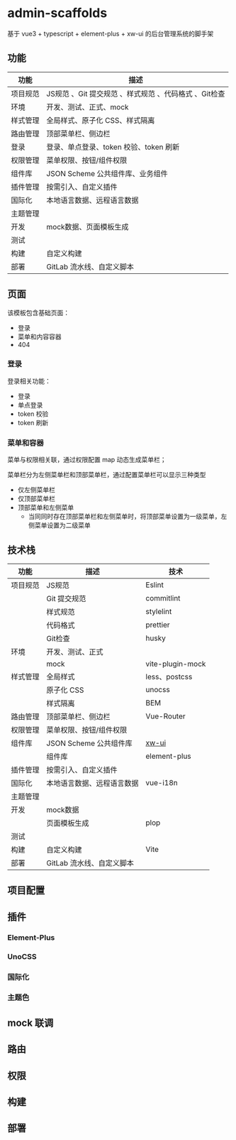 # admin-scaffolds
基于 vue3 + typescript + element-plus + xw-ui 的后台管理系统的脚手架

## 功能

| 功能     | 描述                                                  |
| -------- | ----------------------------------------------------- |
| 项目规范 | JS规范 、Git 提交规范 、样式规范 、代码格式 、Git检查 |
| 环境     | 开发、测试、正式、mock                                |
| 样式管理 | 全局样式、原子化 CSS、样式隔离                        |
| 路由管理 | 顶部菜单栏、侧边栏                                    |
| 登录     | 登录、单点登录、token 校验、token 刷新                |
| 权限管理 | 菜单权限、按钮/组件权限                               |
| 组件库   | JSON Scheme 公共组件库、业务组件                      |
| 插件管理 | 按需引入、自定义插件                                  |
| 国际化   | 本地语言数据、远程语言数据                            |
| 主题管理 |                                                       |
| 开发     | mock数据、页面模板生成                                |
| 测试     |                                                       |
| 构建     | 自定义构建                                            |
| 部署     | GitLab 流水线、自定义脚本                             |

## 页面

该模板包含基础页面：

* 登录
* 菜单和内容容器
* 404

### 登录

登录相关功能：

* 登录
* 单点登录
* token 校验
* token 刷新

### 菜单和容器

菜单与权限相关联，通过权限配置 map 动态生成菜单栏；

菜单栏分为左侧菜单栏和顶部菜单栏，通过配置菜单栏可以显示三种类型

* 仅左侧菜单栏
* 仅顶部菜单栏
* 顶部菜单和左侧菜单
  * 当同同时存在顶部菜单栏和左侧菜单时，将顶部菜单设置为一级菜单，左侧菜单设置为二级菜单





## 技术栈

| 功能     | 描述                       | 技术                                     |
| -------- | -------------------------- | ---------------------------------------- |
| 项目规范 | JS规范                     | Eslint                                   |
|          | Git 提交规范               | commitlint                               |
|          | 样式规范                   | stylelint                                |
|          | 代码格式                   | prettier                                 |
|          | Git检查                    | husky                                    |
| 环境     | 开发、测试、正式           |                                          |
|          | mock                       | vite-plugin-mock                         |
| 样式管理 | 全局样式                   | less、postcss                            |
|          | 原子化 CSS                 | unocss                                   |
|          | 样式隔离                   | BEM                                      |
| 路由管理 | 顶部菜单栏、侧边栏         | Vue-Router                               |
| 权限管理 | 菜单权限、按钮/组件权限    |                                          |
| 组件库   | JSON Scheme 公共组件库     | [xw-ui](https://sewar-x.github.io/X-UI/) |
|          | 组件库                     | element-plus                             |
| 插件管理 | 按需引入、自定义插件       |                                          |
| 国际化   | 本地语言数据、远程语言数据 | vue-i18n                                 |
| 主题管理 |                            |                                          |
| 开发     | mock数据                   |                                          |
|          | 页面模板生成               | plop                                     |
| 测试     |                            |                                          |
| 构建     | 自定义构建                 | Vite                                     |
| 部署     | GitLab 流水线、自定义脚本  |                                          |

## 项目配置

## 插件



### Element-Plus

### UnoCSS

### 国际化

### 主题色

## mock 联调

## 路由

## 权限

## 构建

## 部署

